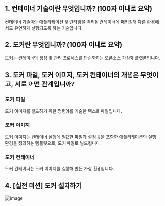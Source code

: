 ## 1. 컨테이너 기술이란 무엇입니까? (100자 이내로 요약)
컨테이너 기술이란 애플리케이션 및 런타임을 격리된 컨테이너에 패키징해 다른 환경에서도 유연하게 실행되도록 하는 기술입니다.

## 2. 도커란 무엇입니까? (100자 이내로 요약)
도커는 컨테이너의 생성 및 관리 프로세스를 단순화하는 오픈소스 가상화 플랫폼입니다.

## 3. 도커 파일, 도커 이미지, 도커 컨테이너의 개념은 무엇이고, 서로 어떤 관계입니까?
### 도커 파일
도커 이미지를 빌드하기 위한 명령어를 기술한 텍스트 파일입니다.
### 도커 이미지
도커 이미지는 컨테이너 실행에 필요한 파일과 설정 등을 포함한 애플리케이션의 실행 환경을 정의하는 템플릿으로, 도커 파일로 빌드됩니다.
### 도커 컨테이너
도커 컨테이너는 도커 이미지를 실행해 만든 가상 환경입니다.

## 4. [실전 미션] 도커 설치하기
<img alt="image" src="https://github.com/adorecamus/coding-test/assets/115597692/b7d0f4b2-2dd6-4fcc-9077-733953c68b53">